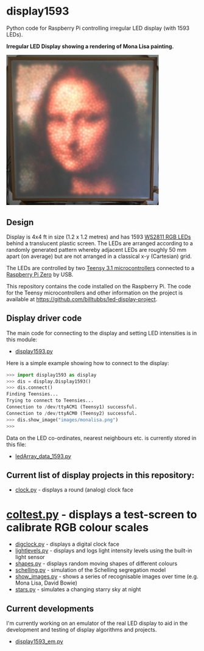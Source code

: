 # display1593
Python code for Raspberry Pi controlling irregular LED display (with 1593 LEDs).

**Irregular LED Display showing a rendering of Mona Lisa painting.**

<IMG SRC="images/led_display.jpg" WIDTH=400>

## Design
Display is 4x4 ft in size (1.2 x 1.2 metres) and has 1593 [WS2811 RGB LEDs](https://www.aliexpress.com/item/DC5V-WS2811-pixel-node-50node-a-string-non-waterproof-SIZE-13mm-13mm/1624010105.html) behind a translucent plastic screen.  The LEDs are arranged according to a randomly generated pattern whereby adjacent LEDs are roughly 50 mm apart (on average) but are not arranged in a classical x-y (Cartesian) grid.

The LEDs are controlled by two [Teensy 3.1 microcontrollers](https://www.pjrc.com/teensy/teensy31.html) connected to a [Raspberry Pi Zero](https://www.raspberrypi.org/products/raspberry-pi-zero/) by USB.

This repository contains the code installed on the Raspberry Pi.  The code for the Teensy microcontrollers and other information on the project is available at https://github.com/billtubbs/led-display-project.


## Display driver code

The main code for connecting to the display and setting LED intensities is in this module:
* [display1593.py](display1593.py)

Here is a simple example showing how to connect to the display:

``` Python
>>> import display1593 as display
>>> dis = display.Display1593()
>>> dis.connect()
Finding Teensies...
Trying to connect to Teensies...
Connection to /dev/ttyACM1 (Teensy1) successful.
Connection to /dev/ttyACM0 (Teensy2) successful.
>>> dis.show_image("images/monalisa.png")
>>> 
```

Data on the LED co-ordinates, nearest neighbours etc. is currently stored in this file:
* [ledArray_data_1593.py](https://github.com/billtubbs/display1593/blob/master/ledArray_data_1593.py)


## Current list of display projects in this repository:
* [clock.py](clock.py) - displays a round (analog) clock face
# [coltest.py](coltest.py) - displays a test-screen to calibrate RGB colour scales
* [digclock.py](digclock.py) - displays a digital clock face
* [lightlevels.py](lightlevels.py) - displays and logs light intensity levels using the built-in light sensor 
* [shapes.py](shapes.py) - displays random moving shapes of different colours
* [schelling.py](schelling.py) - simulation of the Schelling segregation model
* [show_images.py](show_images.py) - shows a series of recognisable images over time (e.g. Mona Lisa, David Bowie)
* [stars.py](stars.py) - simulates a changing starry sky at night


## Current developments

I'm currently working on an emulator of the real LED display to aid in the development and testing of display algorithms and projects.

* [display1593_em.py](display1593_em.py)
